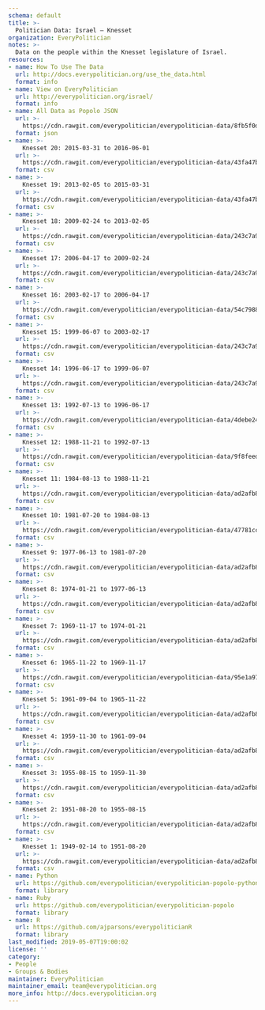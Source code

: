 ```yaml
---
schema: default
title: >-
  Politician Data: Israel — Knesset
organization: EveryPolitician
notes: >-
  Data on the people within the Knesset legislature of Israel.
resources:
- name: How To Use The Data
  url: http://docs.everypolitician.org/use_the_data.html
  format: info
- name: View on EveryPolitician
  url: http://everypolitician.org/israel/
  format: info
- name: All Data as Popolo JSON
  url: >-
    https://cdn.rawgit.com/everypolitician/everypolitician-data/8fb5f0d2bf552490dbcf46ce3d7de9aab562dab2/data/Israel/Knesset/ep-popolo-v1.0.json
  format: json
- name: >-
    Knesset 20: 2015-03-31 to 2016-06-01
  url: >-
    https://cdn.rawgit.com/everypolitician/everypolitician-data/43fa47b41ae05e51668d455ca69ceeb6431638df/data/Israel/Knesset/term-20.csv
  format: csv
- name: >-
    Knesset 19: 2013-02-05 to 2015-03-31
  url: >-
    https://cdn.rawgit.com/everypolitician/everypolitician-data/43fa47b41ae05e51668d455ca69ceeb6431638df/data/Israel/Knesset/term-19.csv
  format: csv
- name: >-
    Knesset 18: 2009-02-24 to 2013-02-05
  url: >-
    https://cdn.rawgit.com/everypolitician/everypolitician-data/243c7a9e05e8ac2a8310eb0e641be9a864bd659b/data/Israel/Knesset/term-18.csv
  format: csv
- name: >-
    Knesset 17: 2006-04-17 to 2009-02-24
  url: >-
    https://cdn.rawgit.com/everypolitician/everypolitician-data/243c7a9e05e8ac2a8310eb0e641be9a864bd659b/data/Israel/Knesset/term-17.csv
  format: csv
- name: >-
    Knesset 16: 2003-02-17 to 2006-04-17
  url: >-
    https://cdn.rawgit.com/everypolitician/everypolitician-data/54c79884967331dfd7dffd06e9eef75478c7e38c/data/Israel/Knesset/term-16.csv
  format: csv
- name: >-
    Knesset 15: 1999-06-07 to 2003-02-17
  url: >-
    https://cdn.rawgit.com/everypolitician/everypolitician-data/243c7a9e05e8ac2a8310eb0e641be9a864bd659b/data/Israel/Knesset/term-15.csv
  format: csv
- name: >-
    Knesset 14: 1996-06-17 to 1999-06-07
  url: >-
    https://cdn.rawgit.com/everypolitician/everypolitician-data/243c7a9e05e8ac2a8310eb0e641be9a864bd659b/data/Israel/Knesset/term-14.csv
  format: csv
- name: >-
    Knesset 13: 1992-07-13 to 1996-06-17
  url: >-
    https://cdn.rawgit.com/everypolitician/everypolitician-data/4debe24fbc2e77debf7d97cc0e40615b3e3da54e/data/Israel/Knesset/term-13.csv
  format: csv
- name: >-
    Knesset 12: 1988-11-21 to 1992-07-13
  url: >-
    https://cdn.rawgit.com/everypolitician/everypolitician-data/9f8feed436f04301815018683566cc7df431e625/data/Israel/Knesset/term-12.csv
  format: csv
- name: >-
    Knesset 11: 1984-08-13 to 1988-11-21
  url: >-
    https://cdn.rawgit.com/everypolitician/everypolitician-data/ad2afb8f520ea66ca3de817dc25c3c801167ab75/data/Israel/Knesset/term-11.csv
  format: csv
- name: >-
    Knesset 10: 1981-07-20 to 1984-08-13
  url: >-
    https://cdn.rawgit.com/everypolitician/everypolitician-data/47781cc3ccf6c67f7b872451f0e8c4dcc5a3a26f/data/Israel/Knesset/term-10.csv
  format: csv
- name: >-
    Knesset 9: 1977-06-13 to 1981-07-20
  url: >-
    https://cdn.rawgit.com/everypolitician/everypolitician-data/ad2afb8f520ea66ca3de817dc25c3c801167ab75/data/Israel/Knesset/term-9.csv
  format: csv
- name: >-
    Knesset 8: 1974-01-21 to 1977-06-13
  url: >-
    https://cdn.rawgit.com/everypolitician/everypolitician-data/ad2afb8f520ea66ca3de817dc25c3c801167ab75/data/Israel/Knesset/term-8.csv
  format: csv
- name: >-
    Knesset 7: 1969-11-17 to 1974-01-21
  url: >-
    https://cdn.rawgit.com/everypolitician/everypolitician-data/ad2afb8f520ea66ca3de817dc25c3c801167ab75/data/Israel/Knesset/term-7.csv
  format: csv
- name: >-
    Knesset 6: 1965-11-22 to 1969-11-17
  url: >-
    https://cdn.rawgit.com/everypolitician/everypolitician-data/95e1a97c29fbdfcbbdee354cf99ea88c25c8a9c8/data/Israel/Knesset/term-6.csv
  format: csv
- name: >-
    Knesset 5: 1961-09-04 to 1965-11-22
  url: >-
    https://cdn.rawgit.com/everypolitician/everypolitician-data/ad2afb8f520ea66ca3de817dc25c3c801167ab75/data/Israel/Knesset/term-5.csv
  format: csv
- name: >-
    Knesset 4: 1959-11-30 to 1961-09-04
  url: >-
    https://cdn.rawgit.com/everypolitician/everypolitician-data/ad2afb8f520ea66ca3de817dc25c3c801167ab75/data/Israel/Knesset/term-4.csv
  format: csv
- name: >-
    Knesset 3: 1955-08-15 to 1959-11-30
  url: >-
    https://cdn.rawgit.com/everypolitician/everypolitician-data/ad2afb8f520ea66ca3de817dc25c3c801167ab75/data/Israel/Knesset/term-3.csv
  format: csv
- name: >-
    Knesset 2: 1951-08-20 to 1955-08-15
  url: >-
    https://cdn.rawgit.com/everypolitician/everypolitician-data/ad2afb8f520ea66ca3de817dc25c3c801167ab75/data/Israel/Knesset/term-2.csv
  format: csv
- name: >-
    Knesset 1: 1949-02-14 to 1951-08-20
  url: >-
    https://cdn.rawgit.com/everypolitician/everypolitician-data/ad2afb8f520ea66ca3de817dc25c3c801167ab75/data/Israel/Knesset/term-1.csv
  format: csv
- name: Python
  url: https://github.com/everypolitician/everypolitician-popolo-python
  format: library
- name: Ruby
  url: https://github.com/everypolitician/everypolitician-popolo
  format: library
- name: R
  url: https://github.com/ajparsons/everypoliticianR
  format: library
last_modified: 2019-05-07T19:00:02
license: ''
category:
- People
- Groups & Bodies
maintainer: EveryPolitician
maintainer_email: team@everypolitician.org
more_info: http://docs.everypolitician.org
---
```

